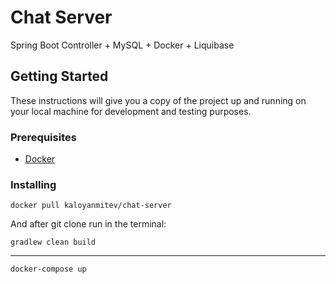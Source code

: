 # Chat Server

Spring Boot Controller + MySQL + Docker + Liquibase

## Getting Started

These instructions will give you a copy of the project up and running on
your local machine for development and testing purposes.

### Prerequisites

- [Docker](https://www.docker.com/get-started)

### Installing

    docker pull kaloyanmitev/chat-server

And after git clone run in the terminal:
    
    gradlew clean build

---

    docker-compose up

